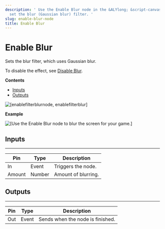 ```yaml
---
description: ' Use the Enable Blur node in the &ALYlong; &script-canvas; editor to
  set the blur (Gaussian blur) filter. '
slug: enable-blur-node
title: Enable Blur
---
```

# Enable Blur<a name="enable-blur-node"></a>

Sets the blur filter, which uses Gaussian blur\.

To disable the effect, see [Disable Blur](/docs/userguide/rendering/disable/blur-node.md)\.

**Contents**
+ [Inputs](#enable-blur-node-input)
+ [Outputs](#enable-blur-node-output)

![\[enablefilterblurnode, enablefilterblur\]](/images/userguide/scripting/script-canvas/scriptcanvasnodes/script-canvas-enable-blur-node.png)

**Example**  

![\[Use the Enable Blur node to blur the screen for your game.\]](/images/userguide/scripting/script-canvas/scriptcanvasnodes/enable-blur-node-example.png)

## Inputs<a name="enable-blur-node-input"></a>


****  

| Pin | Type | Description | 
| --- | --- | --- | 
| In | Event | Triggers the node\. | 
| Amount | Number | Amount of blurring\. | 

## Outputs<a name="enable-blur-node-output"></a>


****  

| Pin | Type | Description | 
| --- | --- | --- | 
| Out | Event | Sends when the node is finished\. | 